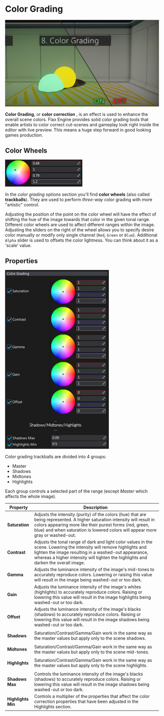 # Color Grading

![Color Grading](media/color-grading.png)

**Color Grading**, or **color correction** , is an effect is used to enhance the overall scene colors. Flax Engine provides solid color grading tools that enable artists to color correct cut-scenes and gameplay look right inside the editor with live preview. This means a huge step forward in good looking games production.

## Color Wheels

![Color Wheel](media/color-grading-wheel.png)

In the *color grading* options section you'll find **color wheels** (also called **trackballs**). They are used to perform *three-way* color grading with more "artistic" control.

Adjusting the position of the point on the color wheel will have the effect of shifting the hue of the image towards that color in the given tonal range. Different color wheels are used to affect different ranges within the image. Adjusting the sliders on the right of the wheel allows you to specify desire color manually or modify only single channel (`Red`, `Green` or `Blue`). Additional `Alpha` slider is used to offsets the color lightness. You can think about it as a 'scale' value.

## Properties

![Properties](media/color-grading-properties.jpg)

Color grading trackballs are divided into 4 groups:

- Master
- Shadows
- Midtones
- Highlights

Each group controls a selected part of the range (except *Master* which affects the whole image).

| Property | Description |
|--------|--------|
| **Saturation** | Adjusts the intensity (purity) of the colors (hue) that are being represented. A higher saturation intensity will result in colors appearing more like their purest forms (red, green, blue) and when saturation is lowered colors will appear more gray or washed-out. |
| **Contrast** | Adjusts the tonal range of dark and light color values in the scene. Lowering the intensity will remove highlights and lighten the image resulting in a washed-out appearance, whereas a higher intensity will tighten the highlights and darken the overall image. |
| **Gamma** | Adjusts the luminance intensity of the image's mid-tones to accurately reproduce colors. Lowering or raising this value will result in the image being washed-out or too dark. |
| **Gain** | Adjusts the luminance intensity of the image's whites (highlights) to accurately reproduce colors. Raising or lowering this value will result in the image highlights being washed-out or too dark. |
| **Offset** | Adjusts the luminance intensity of the image's blacks (shadows) to accurately reproduce colors. Raising or lowering this value will result in the image shadows being washed-out or too dark. |
|||
| **Shadows** | Saturation/Contrast/Gamma/Gain work in the same way as the master values but apply only to the scene shadows. |
|||
| **Midtones** | Saturation/Contrast/Gamma/Gain work in the same way as the master values but apply only to the scene mid-tones. |
|||
| **Highlights** | Saturation/Contrast/Gamma/Gain work in the same way as the master values but apply only to the scene highlights. |
|||
| **Shadows Max** | Controls the luminance intensity of the image's blacks (shadows) to accurately reproduce colors. Raising or lowering this value will result in the image shadows being washed-out or too dark. |
| **Highlights Min** | Controls a multiplier of the properties that affect the color correction properties that have been adjusted in the Highlights section. |
